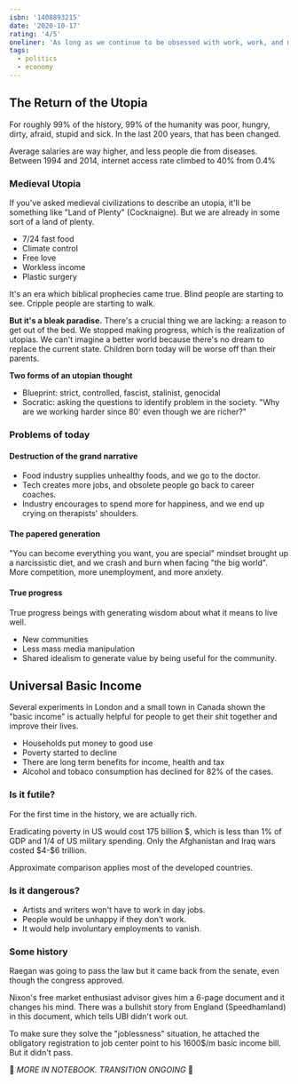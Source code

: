 ```yaml
---
isbn: '1408893215'
date: '2020-10-17'
rating: '4/5'
oneliner: 'As long as we continue to be obsessed with work, work, and more work, the number of superfluous jobs will only continue to grow.'
tags:
  - politics
  - economy
---
```


## The Return of the Utopia

For roughly 99% of the history, 99% of the humanity was poor, hungry, dirty, afraid, stupid and sick. In the last 200 years, that has been changed.

Average salaries are way higher, and less people die from diseases. Between 1994 and 2014, internet access rate climbed to 40% from 0.4%

### Medieval Utopia

If you've asked medieval civilizations to describe an utopia, it'll be something like "Land of Plenty" (Cocknaigne). But we are already in some sort of a land of plenty.

- 7/24 fast food
- Climate control
- Free love
- Workless income
- Plastic surgery

It's an era which biblical prophecies came true. Blind people are starting to see. Cripple people are starting to walk.

**But it's a bleak paradise.** There's a crucial thing we are lacking: a reason to get out of the bed. We stopped making progress, which is the realization of utopias. We can't imagine a better world because there's no dream to replace the current state. Children born today will be worse off than their parents.

**Two forms of an utopian thought**

- Blueprint: strict, controlled, fascist, stalinist, genocidal
- Socratic: asking the questions to identify problem in the society. "Why are we working harder since 80' even though we are richer?"

### Problems of today

#### Destruction of the grand narrative

- Food industry supplies unhealthy foods, and we go to the doctor.
- Tech creates more jobs, and obsolete people go back to career coaches.
- Industry encourages to spend more for happiness, and we end up crying on therapists' shoulders.

#### The papered generation

"You can become everything you want, you are special" mindset brought up a narcissistic diet, and we crash and burn when facing "the big world". More competition, more unemployment, and more anxiety.

#### True progress

True progress beings with generating wisdom about what it means to live well.

- New communities
- Less mass media manipulation
- Shared idealism to generate value by being useful for the community.

## Universal Basic Income

Several experiments in London and a small town in Canada shown the "basic income" is actually helpful for people to get their shit together and improve their lives.

- Households put money to good use
- Poverty started to decline
- There are long term benefits for income, health and tax
- Alcohol and tobaco consumption has declined for 82% of the cases.

### Is it futile?

For the first time in the history, we are actually rich.

Eradicating poverty in US would cost 175 billion $, which is less than 1% of GDP and 1/4 of US military spending. Only the Afghanistan and Iraq wars costed $4-\$6 trillion.

Approximate comparison applies most of the developed countries.

### Is it dangerous?

- Artists and writers won't have to work in day jobs.
- People would be unhappy if they don't work.
- It would help involuntary employments to vanish.

### Some history

Raegan was going to pass the law but it came back from the senate, even though the congress approved.

Nixon's free market enthusiast advisor gives him a 6-page document and it changes his mind. There was a bullshit story from England (Speedhamland) in this document, which tells UBI didn't work out.

To make sure they solve the "joblessness" situation, he attached the obligatory registration to job center point to his 1600\$/m basic income bill. But it didn't pass.

🥸 _MORE IN NOTEBOOK. TRANSITION ONGOING_ 🥸
